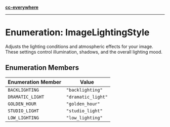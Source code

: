 [**cc-everywhere**](../../../../../index.md)

***

# Enumeration: ImageLightingStyle

Adjusts the lighting conditions and atmospheric effects for your image.
These settings control illumination, shadows, and the overall lighting mood.

## Enumeration Members

| Enumeration Member | Value |
| ------ | ------ |
| <a id="backlighting"></a> `BACKLIGHTING` | `"backlighting"` |
| <a id="dramatic_light"></a> `DRAMATIC_LIGHT` | `"dramatic_light"` |
| <a id="golden_hour"></a> `GOLDEN_HOUR` | `"golden_hour"` |
| <a id="studio_light"></a> `STUDIO_LIGHT` | `"studio_light"` |
| <a id="low_lighting"></a> `LOW_LIGHTING` | `"low_lighting"` |
